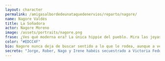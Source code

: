 ```yaml
---
layout: character
permalink: /amigasalbordedeunataquedenervios/reparto/nagore/
name: Nagore Valdés
title: La Soñadora
actor: Nagore Moreno
image: /assets/portraits/nagore.png
frase: ¿Ves qué moderna era? La única hippie del pueblo. Mira las joyas de plástico. ¡Un plástico buenísimo!
color: "#EDCC4F"
bio: Nagore nunca deja de buscar sentido a lo que le rodea, aunque a veces su mente vaga demasiado. Nadie duda que sueñe despierta y que termina metida en peripecias poco convencionales. Acostumbra a ver la posibilidad de una gran historia en cualquier enredo. Su círculo sabe que ella sigue esperando que Natita cumpla una antigua promesa de hacer juntas “algo grande”.
secreto: "Jorge, Rober, Nago y Irene habéis secuestrado a Victoria Federica. No fue por ideología, ni por venganza. Fue por una cosa más vieja que la corona: dinero. Tenéis a la Borbona escondida en un trastero climatizado de Valdemoro, bajo llave y con acceso a una máquina de vending. Pedís un rescate de 200.000 € en bitcoins (idea de Rober) y bonos de Zara (idea de Nagore).Nagore consiguió el lorazepam. No sabéis cómo, ni queréis saberlo. Se lo dio a Victoria en su bebida sin que ella lo notara. Roberto se deshizo del patinete eléctrico de V. F. para que nadie supiera que había desaparecido. Irene se hizo pasar por amiga de Victoria para acercarse a ella en la fiesta. Jorge escribió y envió el mensaje de rescate. También controla la cuenta donde debéis recibir el dinero. Pero quedó una prueba humeante en el lugar del secuestro... un piti. Objetivo conjunto:Nadie debe saber que habéis secuestrado a Victoria Federica. Podéis usar la información que tenéis sobre otros para negociar, distraer o desviar sospechas. Si uno solo de vosotros es desenmascarado, el rescate se cancela y todos perdéis. Cuidado con las parejas de los secuestradores de vuestro equipo, tenerlos vigilados..."
---
```

